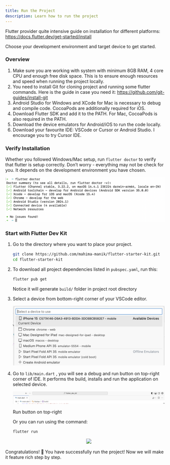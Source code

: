 ```yaml
---
title: Run the Project
description: Learn how to run the project
---
```


Flutter provider quite intensive guide on installation for different platforms: https://docs.flutter.dev/get-started/install

Choose your development environment and target device to get started. 

### Overview

1. Make sure you are working with system with minimum 8GB RAM, 4 core CPU and enough free disk space. This is to ensure enough resources and speed when running the project locally.
2. You need to install Git for cloning project and running some flutter commands. Here is the guide in case you need it: https://github.com/git-guides/install-git
3. Android Studio for Windows and XCode for Mac is necessary to debug and compile code. CocoaPods are additionally required for iOS.
4. Download Flutter SDK and add it to the PATH. For Mac, CocoaPods is also required in the PATH.
5. Download the device emulators for Android/iOS to run the code locally.
6. Download your favourite IDE: VSCode or Cursor or Android Studio. I encourage you to try Cursor IDE. 

### Verify Installation

Whether you followed Windows/Mac setup, run `flutter doctor` to verify that flutter is setup correctly. Don’t worry - everything may not be check for you. It depends on the development environment you have chosen.

![Flutter Doctor](../../../assets/flutter-doctor.png)

### Start with Flutter Dev Kit

1. Go to the directory where you want to place your project.
    
    ```bash
    git clone https://github.com/mahima-manik/flutter-starter-kit.git
    cd flutter-starter-kit
    ```
    

1. To download all project dependencies listed in `pubspec.yaml`, run this:
    
    ```bash
    flutter pub get
    ```
    
    Notice it will generate `build/` folder in project root directory
    
2. Select a device from bottom-right corner of your VSCode editor. 
    
    ![Flutter Devices](../../../assets/device-select.png)
    
3. Go to `lib/main.dart` , you will see a debug and run button on top-right corner of IDE. It performs the build, installs and run the application on selected device.
    
    ![Run button on top-right](../../../assets/run-button.png)
    
    Run button on top-right
    
    Or you can run using the command: 
    
    ```bash
    flutter run
    ```
    
    <div align="center">
        <img src="../../public/login-screen.png" style="max-width: 50%;"></img>
    </div>
    

Congratulations! 🥳 You have successfully run the project! Now we will make it feature rich step by step.
